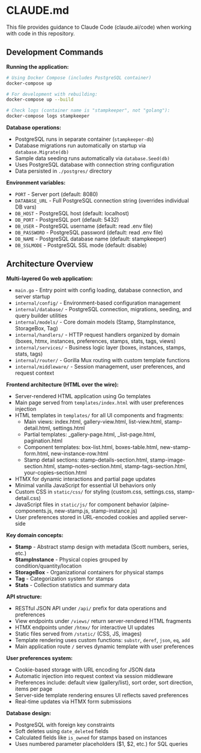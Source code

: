 # CLAUDE.md

This file provides guidance to Claude Code (claude.ai/code) when working with code in this repository.

## Development Commands

**Running the application:**
```bash
# Using Docker Compose (includes PostgreSQL container)
docker-compose up

# For development with rebuilding:
docker-compose up --build

# Check logs (container name is "stampkeeper", not "golang"):
docker-compose logs stampkeeper
```

**Database operations:**
- PostgreSQL runs in separate container (`stampkeeper-db`)
- Database migrations run automatically on startup via `database.Migrate(db)`
- Sample data seeding runs automatically via `database.Seed(db)`
- Uses PostgreSQL database with connection string configuration
- Data persisted in `./postgres/` directory

**Environment variables:**
- `PORT` - Server port (default: 8080)
- `DATABASE_URL` - Full PostgreSQL connection string (overrides individual DB vars)
- `DB_HOST` - PostgreSQL host (default: localhost)
- `DB_PORT` - PostgreSQL port (default: 5432)
- `DB_USER` - PostgreSQL username (default: read .env file)
- `DB_PASSWORD` - PostgreSQL password (default: read .env file)
- `DB_NAME` - PostgreSQL database name (default: stampkeeper)
- `DB_SSLMODE` - PostgreSQL SSL mode (default: disable)

## Architecture Overview

**Multi-layered Go web application:**
- `main.go` - Entry point with config loading, database connection, and server startup
- `internal/config/` - Environment-based configuration management
- `internal/database/` - PostgreSQL connection, migrations, seeding, and query builder utilities
- `internal/models/` - Core domain models (Stamp, StampInstance, StorageBox, Tag)
- `internal/handlers/` - HTTP request handlers organized by domain (boxes, htmx, instances, preferences, stamps, stats, tags, views)
- `internal/services/` - Business logic layer (boxes, instances, stamps, stats, tags)
- `internal/router/` - Gorilla Mux routing with custom template functions
- `internal/middleware/` - Session management, user preferences, and request context

**Frontend architecture (HTML over the wire):**
- Server-rendered HTML application using Go templates
- Main page served from `templates/index.html` with user preferences injection
- HTML templates in `templates/` for all UI components and fragments:
  - Main views: index.html, gallery-view.html, list-view.html, stamp-detail.html, settings.html
  - Partial templates: _gallery-page.html, _list-page.html, pagination.html
  - Component templates: box-list.html, boxes-table.html, new-stamp-form.html, new-instance-row.html
  - Stamp detail sections: stamp-details-section.html, stamp-image-section.html, stamp-notes-section.html, stamp-tags-section.html, your-copies-section.html
- HTMX for dynamic interactions and partial page updates
- Minimal vanilla JavaScript for essential UI behaviors only
- Custom CSS in `static/css/` for styling (custom.css, settings.css, stamp-detail.css)
- JavaScript files in `static/js/` for component behavior (alpine-components.js, new-stamp.js, stamp-instance.js)
- User preferences stored in URL-encoded cookies and applied server-side

**Key domain concepts:**
- **Stamp** - Abstract stamp design with metadata (Scott numbers, series, etc.)
- **StampInstance** - Physical copies grouped by condition/quantity/location
- **StorageBox** - Organizational containers for physical stamps
- **Tag** - Categorization system for stamps
- **Stats** - Collection statistics and summary data

**API structure:**
- RESTful JSON API under `/api/` prefix for data operations and preferences
- View endpoints under `/views/` return server-rendered HTML fragments
- HTMX endpoints under `/htmx/` for interactive UI updates
- Static files served from `/static/` (CSS, JS, images)
- Template rendering uses custom functions: `substr`, `deref`, `json`, `eq`, `add`
- Main application route `/` serves dynamic template with user preferences

**User preferences system:**
- Cookie-based storage with URL encoding for JSON data
- Automatic injection into request context via session middleware
- Preferences include: default view (gallery/list), sort order, sort direction, items per page
- Server-side template rendering ensures UI reflects saved preferences
- Real-time updates via HTMX form submissions

**Database design:**
- PostgreSQL with foreign key constraints
- Soft deletes using `date_deleted` fields
- Calculated fields like `is_owned` for stamps based on instances
- Uses numbered parameter placeholders ($1, $2, etc.) for SQL queries